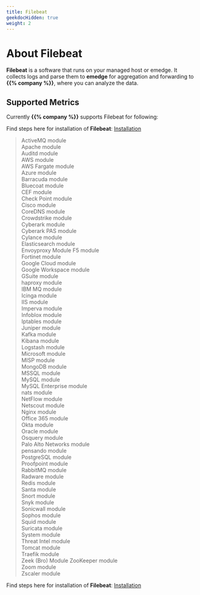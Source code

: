 ```yaml
---
title: Filebeat
geekdocHidden: true
weight: 2
---
```


# About Filebeat
**Filebeat** is a software that runs on your managed host or emedge. It collects logs and parse them to **emedge** for aggregation and forwarding to **{{% company %}}**, where you can analyze the data.
## Supported Metrics
Currently **{{% company %}}** supports Filebeat for following: 

Find steps here for installation of **Filebeat**: <a href="/cloud_vista\loganalytics\filebeat/installation">Installation</a> 
>ActiveMQ module   
Apache module   
Auditd module   
AWS module   
AWS Fargate module   
Azure module   
Barracuda module   
Bluecoat module   
CEF module   
Check Point module   
Cisco module   
CoreDNS module   
Crowdstrike module   
Cyberark module   
Cyberark PAS module   
Cylance module   
Elasticsearch module   
Envoyproxy Module
F5 module   
Fortinet module   
Google Cloud module   
Google Workspace module   
GSuite module   
haproxy module   
IBM MQ module   
Icinga module   
IIS module   
Imperva module   
Infoblox module   
Iptables module   
Juniper module   
Kafka module   
Kibana module   
Logstash module   
Microsoft module   
MISP module   
MongoDB module   
MSSQL module   
MySQL module   
MySQL Enterprise module   
nats module   
NetFlow module   
Netscout module   
Nginx module   
Office 365 module   
Okta module   
Oracle module   
Osquery module   
Palo Alto Networks module   
pensando module   
PostgreSQL module   
Proofpoint module   
RabbitMQ module   
Radware module   
Redis module   
Santa module   
Snort module   
Snyk module   
Sonicwall module   
Sophos module   
Squid module   
Suricata module   
System module   
Threat Intel module   
Tomcat module   
Traefik module   
Zeek (Bro) Module
ZooKeeper module   
Zoom module   
Zscaler module   
>  


Find steps here for installation of **Filebeat**: <a href="/cloud_vista\loganalytics\filebeat/installation">Installation</a> 

